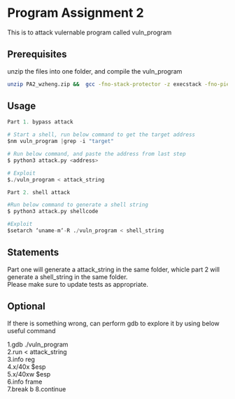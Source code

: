 # Program Assignment 2

This is to attack vulernable program called vuln_program

## Prerequisites

unzip the files into one folder, and compile the vuln_program

```bash
unzip PA2_wzheng.zip &&  gcc -fno-stack-protector -z execstack -fno-pie -no-pie -m32 -O0 -g vuln_program.c -o vuln_program

```

## Usage

```python
Part 1. bypass attack

# Start a shell, run below command to get the target address
$nm vuln_program |grep -i "target"

# Run below command, and paste the address from last step
$ python3 attack.py <address>

# Exploit
$./vuln_program < attack_string

Part 2. shell attack

#Run below command to generate a shell string
$ python3 attack.py shellcode

#Exploit
$setarch ‘uname-m‘-R ./vuln_program < shell_string
```

## Statements

Part one will generate a attack_string in the same folder, whicle part 2 will generate a shell_string in the same folder.  
Please make sure to update tests as appropriate.

## Optional

If there is something wrong, can perform gdb to explore it by using below useful command 

1.gdb ./vuln_program  
2.run < attack_string  
3.info reg  
4.x/40x $esp  
5.x/40xw $esp  
6.info frame  
7.break b
8.continue  
